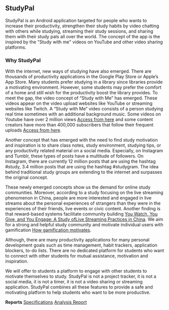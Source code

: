 ## StudyPal
StudyPal is an Android application targeted for people who wants to increase their productivity, strengthen their study habits by video chatting with others while studying, streaming their study sessions, and sharing them with their study pals all over the world. The concept of the app is the inspired by the "Study with me" videos on YouTube and other video sharing platforms.

### Why StudyPal

With the internet, new ways of studying have also emerged. There are thousands of productivity applications in the Google Play Store or Apple’s App Store. Many students prefer studying in a library since libraries provide a motivating environment. However, some students may prefer the comfort of a home and still wish for the productivity boost the library provides. To meet the gap, the video concept of “Study with Me” has emerged. These videos appear on the video upload websites like YouTube or streaming websites like Twitch. A “Study with Me” video consists of a person studying real time sometimes with an additional background music. Some videos on Youtube have over 2 million views [Access from here](https://youtu.be/dmDbesougG0) and some content creators have more than 400,000 subscribers that follow their frequent uploads [Access from here](https://www.youtube.com/channel/UCMKn6ul1eu4iJ5bZytArywg). 

Another concept that has emerged with the need to find study motivation and inspiration is to share class notes, study environment, studying tips, or any productivity related material on a social media. Especially, on Instagram and Tumblr, these types of posts have a multitude of followers. On Instagram, there are currently 12 million posts that are using the hashtag #study, 3.4 million posts that are using the hashtag #studygram. The idea behind traditional study groups are extending to the internet and surpasses the original concept. 

These newly emerged concepts show us the demand for online study communities. Moreover, according to a study focusing on the live streaming phenomenon in China, people are more interested and engaged in live streams about the personal experiences of strangers than they were in the experiences of their friends, live events or civic content. Another finding is that reward-based systems facilitate community building [You Watch, You Give, and You Engage: A Study ofLive Streaming Practices in China](https://arxiv.org/ftp/arxiv/papers/1803/1803.06032.pdf). We aim for a strong and helpful study community and motivate individual users with gamification [How gamification motivates](https://www.sciencedirect.com/science/article/pii/S074756321630855X). 

Although, there are many productivity applications for many personal development goals such as time management, habit trackers, application blockers, to-do lists. There are no dedicated platform for students who want to connect with other students for mutual assistance, motivation and inspiration.

We will offer to students a platform to engage with other students to motivate themselves to study. StudyPal is not a project tracker, it is not a social media, it is not a timer, it is not a video sharing or streaming application. StudyPal combines all these features to provide a safe and motivating platform to help students who want to be more productive.


**Reports**
[Specifications](https://drive.google.com/open?id=1SDRGIMi04mRNCzZsCtuva7zFMcIaDwx-YMCysIjoSOE)
[Analysis Report](https://drive.google.com/open?id=0B6Q-bDkHi9hdM0ItVXBpZU1uQjFlNk1vNDh1TzJJbmNZeENZ)
